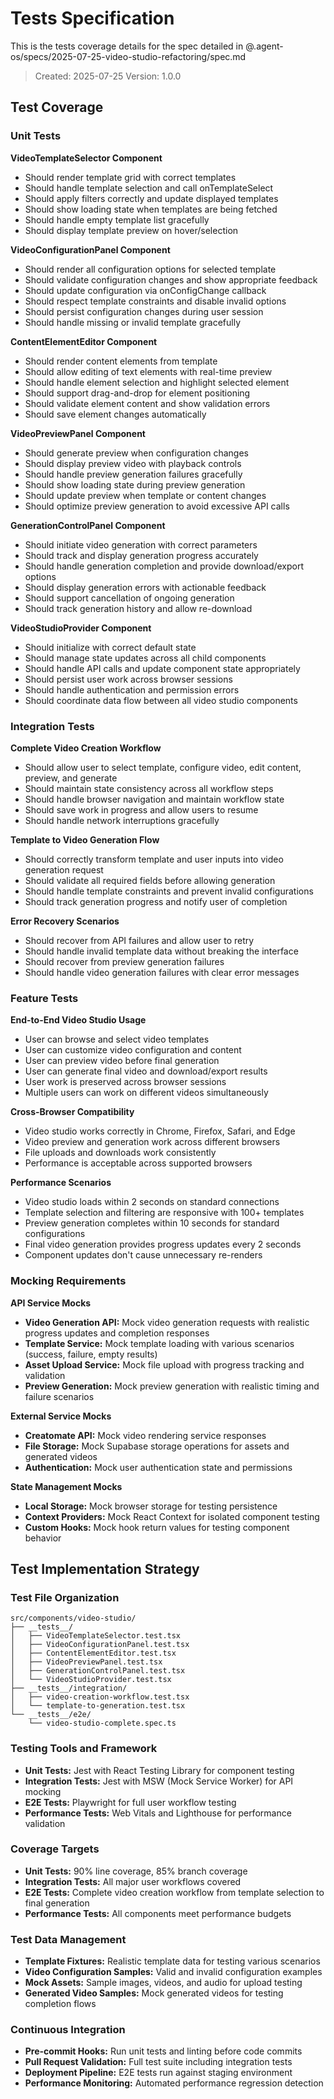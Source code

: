 # Tests Specification

This is the tests coverage details for the spec detailed in @.agent-os/specs/2025-07-25-video-studio-refactoring/spec.md

> Created: 2025-07-25
> Version: 1.0.0

## Test Coverage

### Unit Tests

**VideoTemplateSelector Component**

- Should render template grid with correct templates
- Should handle template selection and call onTemplateSelect
- Should apply filters correctly and update displayed templates
- Should show loading state when templates are being fetched
- Should handle empty template list gracefully
- Should display template preview on hover/selection

**VideoConfigurationPanel Component**

- Should render all configuration options for selected template
- Should validate configuration changes and show appropriate feedback
- Should update configuration via onConfigChange callback
- Should respect template constraints and disable invalid options
- Should persist configuration changes during user session
- Should handle missing or invalid template gracefully

**ContentElementEditor Component**

- Should render content elements from template
- Should allow editing of text elements with real-time preview
- Should handle element selection and highlight selected element
- Should support drag-and-drop for element positioning
- Should validate element content and show validation errors
- Should save element changes automatically

**VideoPreviewPanel Component**

- Should generate preview when configuration changes
- Should display preview video with playback controls
- Should handle preview generation failures gracefully
- Should show loading state during preview generation
- Should update preview when template or content changes
- Should optimize preview generation to avoid excessive API calls

**GenerationControlPanel Component**

- Should initiate video generation with correct parameters
- Should track and display generation progress accurately
- Should handle generation completion and provide download/export options
- Should display generation errors with actionable feedback
- Should support cancellation of ongoing generation
- Should track generation history and allow re-download

**VideoStudioProvider Component**

- Should initialize with correct default state
- Should manage state updates across all child components
- Should handle API calls and update component state appropriately
- Should persist user work across browser sessions
- Should handle authentication and permission errors
- Should coordinate data flow between all video studio components

### Integration Tests

**Complete Video Creation Workflow**

- Should allow user to select template, configure video, edit content, preview, and generate
- Should maintain state consistency across all workflow steps
- Should handle browser navigation and maintain workflow state
- Should save work in progress and allow users to resume
- Should handle network interruptions gracefully

**Template to Video Generation Flow**

- Should correctly transform template and user inputs into video generation request
- Should validate all required fields before allowing generation
- Should handle template constraints and prevent invalid configurations
- Should track generation progress and notify user of completion

**Error Recovery Scenarios**

- Should recover from API failures and allow user to retry
- Should handle invalid template data without breaking the interface
- Should recover from preview generation failures
- Should handle video generation failures with clear error messages

### Feature Tests

**End-to-End Video Studio Usage**

- User can browse and select video templates
- User can customize video configuration and content
- User can preview video before final generation
- User can generate final video and download/export results
- User work is preserved across browser sessions
- Multiple users can work on different videos simultaneously

**Cross-Browser Compatibility**

- Video studio works correctly in Chrome, Firefox, Safari, and Edge
- Video preview and generation work across different browsers
- File uploads and downloads work consistently
- Performance is acceptable across supported browsers

**Performance Scenarios**

- Video studio loads within 2 seconds on standard connections
- Template selection and filtering are responsive with 100+ templates
- Preview generation completes within 10 seconds for standard configurations
- Final video generation provides progress updates every 2 seconds
- Component updates don't cause unnecessary re-renders

### Mocking Requirements

**API Service Mocks**

- **Video Generation API:** Mock video generation requests with realistic progress updates and completion responses
- **Template Service:** Mock template loading with various scenarios (success, failure, empty results)
- **Asset Upload Service:** Mock file upload with progress tracking and validation
- **Preview Generation:** Mock preview generation with realistic timing and failure scenarios

**External Service Mocks**

- **Creatomate API:** Mock video rendering service responses
- **File Storage:** Mock Supabase storage operations for assets and generated videos
- **Authentication:** Mock user authentication state and permissions

**State Management Mocks**

- **Local Storage:** Mock browser storage for testing persistence
- **Context Providers:** Mock React Context for isolated component testing
- **Custom Hooks:** Mock hook return values for testing component behavior

## Test Implementation Strategy

### Test File Organization

```
src/components/video-studio/
├── __tests__/
│   ├── VideoTemplateSelector.test.tsx
│   ├── VideoConfigurationPanel.test.tsx
│   ├── ContentElementEditor.test.tsx
│   ├── VideoPreviewPanel.test.tsx
│   ├── GenerationControlPanel.test.tsx
│   └── VideoStudioProvider.test.tsx
├── __tests__/integration/
│   ├── video-creation-workflow.test.tsx
│   └── template-to-generation.test.tsx
└── __tests__/e2e/
    └── video-studio-complete.spec.ts
```

### Testing Tools and Framework

- **Unit Tests:** Jest with React Testing Library for component testing
- **Integration Tests:** Jest with MSW (Mock Service Worker) for API mocking
- **E2E Tests:** Playwright for full user workflow testing
- **Performance Tests:** Web Vitals and Lighthouse for performance validation

### Coverage Targets

- **Unit Tests:** 90% line coverage, 85% branch coverage
- **Integration Tests:** All major user workflows covered
- **E2E Tests:** Complete video creation workflow from template selection to final generation
- **Performance Tests:** All components meet performance budgets

### Test Data Management

- **Template Fixtures:** Realistic template data for testing various scenarios
- **Video Configuration Samples:** Valid and invalid configuration examples
- **Mock Assets:** Sample images, videos, and audio for upload testing
- **Generated Video Samples:** Mock generated videos for testing completion flows

### Continuous Integration

- **Pre-commit Hooks:** Run unit tests and linting before code commits
- **Pull Request Validation:** Full test suite including integration tests
- **Deployment Pipeline:** E2E tests run against staging environment
- **Performance Monitoring:** Automated performance regression detection
